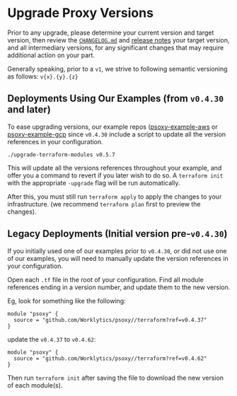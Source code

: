 # Upgrade Proxy Versions

Prior to any upgrade, please determine your current version and target version, then review the [`CHANGELOG.md`](https://github.com/Worklytics/psoxy/blob/main/CHANGELOG.md) and [release notes](https://github.com/Worklytics/psoxy/releases) your target version, and all intermediary versions, for any significant changes that may require additional action on your part.

Generally speaking, prior to a `v1`, we strive to following semantic versioning as follows: `v{x}.{y}.{z}`

## Deployments Using Our Examples (from `v0.4.30` and later)

To ease upgrading versions, our example repos ([psoxy-example-aws](https://github.com/Worklytics/psoxy-example-aws) or [psoxy-example-gcp](https://github.com/Worklytics/psoxy-example-gcp) since `v0.4.30` include a script to update all the version references in your configuration.

```shell
./upgrade-terraform-modules v0.5.7
```

This will update all the versions references throughout your example, and offer you a command to revert if you later wish to do so.  A `terraform init` with the appropriate `-upgrade` flag will be run automatically.

After this, you must still run `terraform apply` to apply the changes to your infrastructure. (we recommend `terraform plan` first to preview the changes).

## Legacy Deployments (Initial version pre-`v0.4.30`)
If you initially used one of our examples prior to `v0.4.30`, or did not use one of our examples, you will need to manually update the version references in your configuration.


Open each `.tf` file in the root of your configuration. Find all module references ending in a version number, and update them to the new version.

Eg, look for something like the following:

```hcl
module "psoxy" {
  source = "github.com/Worklytics/psoxy//terraform?ref=v0.4.37"
}
```

update the `v0.4.37` to `v0.4.62`:

```hcl
module "psoxy" {
  source = "github.com/Worklytics/psoxy//terraform?ref=v0.4.62"
}
```

Then run `terraform init` after saving the file to download the new version of each module(s).
